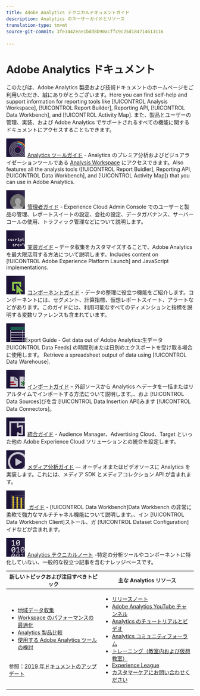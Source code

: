 ```yaml
---
title: Adobe Analytics テクニカルドキュメントガイド
description: Analytics のユーザーガイドとリソース
translation-type: tm+mt
source-git-commit: 3fe3442eae1bdd8b90acffc9c25d184714613c16

---
```



# Adobe Analytics ドキュメント

このたびは、Adobe Analytics 製品および技術ドキュメントのホームページをご利用いただき、誠にありがとうございます。Here you can find self-help and support information for reporting tools like [!UICONTROL Analysis Workspace], [!UICONTROL Report Builder], Reporting API, [!UICONTROL Data Workbench], and [!UICONTROL Activity Map]. また、製品とユーザーの管理、実装、および Adobe Analytics でサポートされるすべての機能に関するドキュメントにアクセスすることもできます。

[![ツール](assets/analyze_50px.png)](/help/analyze/home.md) [Analytics ツールガイド](/help/analyze/home.md) - Analytics のプレミア分析およびビジュアライゼーションツールである [Analysis Workspace](/help/analyze/analysis-workspace/home.md) にアクセスできます。Also features all the analysis tools ([!UICONTROL Report Buidler], Reporting API, [!UICONTROL Data Workbench], and [!UICONTROL Activity Map]) that you can use in Adobe Analytics.

[![管理者](assets/admin_50px.png)](/help/admin/home.md) [管理者ガイド](/help/admin/home.md) - Experience Cloud Admin Console でのユーザーと製品の管理、レポートスイートの設定、会社の設定、データガバナンス、サーバーコールの使用、トラフィック管理などについて説明します。

[![実装](assets/implement_50px.png)](/help/implement/home.md) [実装ガイド](/help/implement/home.md) – データ収集をカスタマイズすることで、Adobe Analytics を最大限活用する方法について説明します。Includes content on [!UICONTROL Adobe Experience Platform Launch] and JavaScript implementations.

[![コンポーネント](assets/components_50px.png)](/help/components/home.md) [コンポーネントガイド](/help/components/home.md) - データの整理に役立つ機能をご紹介します。コンポーネントには、セグメント、計算指標、仮想レポートスイート、アラートなどがあります。このガイドには、利用可能なすべてのディメンションと指標を説明する変数リファレンスも含まれています。

[![Export](assets/export_50px.png)](/help/export/home.md)Export Guide[](/help/export/home.md) - Get data out of Adobe Analytics:生データ [!UICONTROL Data Feeds] の時間別または日別のエクスポートを受け取る場合に使用します。 Retrieve a spreadsheet output of data using [!UICONTROL Data Warehouse].

[![インポート](assets/import_50px.png)](/help/import/home.md) [インポートガイド](/help/import/home.md) – 外部ソースから Analytics へデータを一括またはリアルタイムでインポートする方法について説明します。、およ [!UICONTROL Data Sources]びを含 [!UICONTROL Data Insertion API]みます [!UICONTROL Data Connectors]。

[![統合](assets/integrate_50px.png)](/help/integrate/home.md) [統合ガイド](/help/integrate/home.md) - Audience Manager、Advertising Cloud、Target といった他の Adobe Experience Cloud ソリューションとの統合を設定します。

[![メディア分析](assets/media_50px.png)](https://docs.adobe.com/content/help/ja-JP/media-analytics/using/media-overview.html) [メディア分析ガイド](https://docs.adobe.com/content/help/ja-JP/media-analytics/using/media-overview.html) — オーディオまたはビデオソースに Analytics を実装します。これには、メディア SDK とメディアコレクション API が含まれます。

[![DWB](assets/workbench_50px.png)](https://docs.adobe.com/content/help/en/data-workbench/using/home.html) [ ガイド](https://docs.adobe.com/content/help/en/data-workbench/using/home.html) - [!UICONTROL Data Workbench]Data Workbench の非常に柔軟で強力なマルチチャネル機能について説明します。、イン [!UICONTROL Data Workbench Client]ストール、ガ [!UICONTROL Dataset Configuration] イドなどが含まれます。

[![テクニカルノート](assets/technotes_50px.png)](/help/technotes/home.md) [Analytics テクニカルノート](/help/technotes/home.md) -特定の分析ツールやコンポーネントに特化していない、一般的な役立つ記事を含むナレッジベースです。

| 新しいトピックおよび注目すべきトピック | 主な Analytics リソース |
| --- | --- |
| <ul><li>[地域データ収集](/help/technotes/rdc/regional-data-collection.md)</li><li>[Workspace のパフォーマンスの最適化](/help/analyze/analysis-workspace/workspace-faq/optimizing-performance.md)</li><li>[Analytics 製品比較](/help/admin/c-analytics-product-comparison/analytics-product-comparison.md)</li><li>[使用する Adobe Analytics ツールの検討](/help/admin/c-analytics-product-comparison/which-analytics-tool.md)</li></ul><br>参照：[2019 年ドキュメントのアップデート](doc-updates.md) | <ul><li> [リリースノート](https://docs.adobe.com/content/help/ja-JP/release-notes/experience-cloud/current.html)</li><li> [Adobe Analytics YouTube チャンネル](https://www.youtube.com/channel/UC8I6bqCk7gO6YdoMz6W5fvw)</li><li>[Analytics のチュートリアルとビデオ](https://helpx.adobe.com/jp/analytics/kt/index/analytics-videos.html)</li><li>[Analytics コミュニティフォーラム](https://forums.adobe.com/community/experience-cloud/analytics-cloud/analytics)</li><li>[トレーニング（教室内および仮想教室）](https://training.adobe.com/training/courses.html#solution=adobeAnalytics)</li><li>[Experience League](https://landing.adobe.com/experience-league/)</li><li>[カスタマーケアにお問い合わせください](https://helpx.adobe.com/jp/support/analytics.html)</li></ul> |

<!-- Keep around for now

## Analytics reporting capabilities

Here is a comprehensive list of and links to all the reporting capabilities in Adobe Analytics.

* [Analysis Workspace](/help/analyze/analysis-workspace/analysis-workspace-features.md)
* [Report Builder](/help/analyze/report-builder/home.md)
* [Data Warehouse](/help/export/data-warehouse/data-warehouse.md)
* [Mobile Services UI](https://docs.adobe.com/content/help/en/mobile-services/using/home.html)
* [Data Workbench](https://docs.adobe.com/content/help/en/data-workbench/using/home.html)
* [Reports & Analytics](/help/analyze/reports-analytics/getting-started.md)
* [Ad Hoc Analysis](/help/analyze/ad-hoc-analysis/adhoc-home.md)

### Analytics feature list

*   [Activity Map](/help/analyze/activity-map/activity-map.md)
*   [Anomaly Detection](/help/analyze/analysis-workspace/virtual-analyst/c-anomaly-detection/statistics-anomaly-detection.md)
*   [Bot filtering](/help/admin/admin/bot-removal/bot-rules.md)
*   [Calculated Metrics](/help/components/c-calcmetrics/cm-overview.md)
*   [Classifications](/help/components/c-classifications2/c-classifications.md)
*   [Cohort Analysis](/help/analyze/analysis-workspace/visualizations/cohort-table/cohort-analysis.md)
*   [Contribution Analysis](/help/analyze/analysis-workspace/virtual-analyst/c-anomaly-detection/anomaly-detection.md)
*   [Data Connectors](https://www.adobeexchange.com/experiencecloud.html)
*   [Data Feeds](/help/export/analytics-data-feed/data-feed-overview.md)   
*   [Data Sources](/help/import/c-data-sources/datasrc-home.md)  
*   [Fallout](/help/analyze/analysis-workspace/visualizations/fallout/fallout-flow.md)
*   [Flow](/help/analyze/analysis-workspace/visualizations/c-flow/flow.md)
*   [Intelligent Alerts](/help/components/c-alerts/intellligent-alerts.md)
*   [Mobile App SDK](https://docs.adobe.com/content/help/en/mobile-services/using/home.html)  
*   [Real-time reporting](/help/components/c-real-time-reporting/realtime.md)
*   [Segmentation](/help/components/c-segmentation/seg-home.md)
*   [Segment Comparison](/help/analyze/analysis-workspace/c-panels/c-segment-comparison/segment-comparison.md)
*   [Video Tracking](https://docs.adobe.com/content/help/en/media-analytics/using/media-overview.html)
*   [Virtual Report Suites](/help/components/vrs/vrs-about.md)

## Contact options

Support delegates can get assisted support via:

**In-Product:**

1.  [Sign in to Adobe Analytics.](https://sc.omniture.com/login/)
2.  Navigate to **Help** > **Customer Care**.

**Phone:** 1-800-497-0335 (US & Canada).

Get [phone numbers for other regions](https://helpx.adobe.com/contact/dma-external/DMACustomeCareRegionalPhoneNumbers.html).

**Email:**

1.  Include [case details](https://helpx.adobe.com/experience-cloud/enterprise-email-support-guidelines.html) to open a ticket via email. 
1.  Send your case to [customercare@adobe.com](mailto:customercare@adobe.com).

Not sure if you're a **support delegate**? Find out if this [user type applies to you](https://helpx.adobe.com/experience-cloud/supported-users.html) and learn about our [enterprise support terms](https://helpx.adobe.com/support/programs/enterprise-support-terms.html).
 -->

